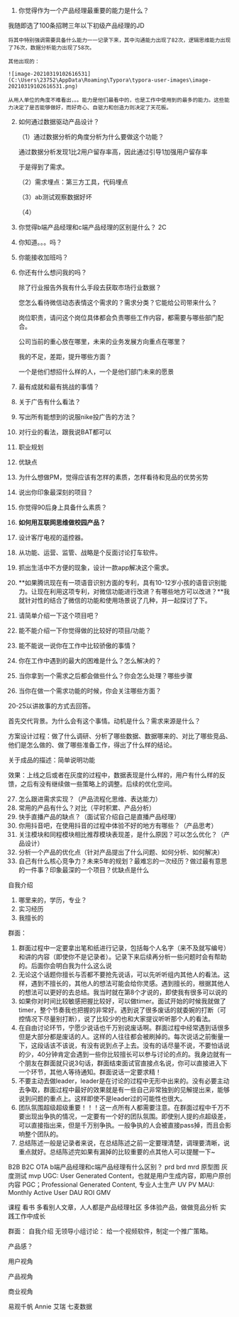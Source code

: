 1. 你觉得作为一个产品经理最重要的能力是什么？
   

我随即选了100条招聘三年以下初级产品经理的JD
    
    将其中特别强调需要具备什么能力一一记录下来，其中沟通能力出现了82次，逻辑思维能力出现了76次，数据分析能力出现了58次。
    
    其他出现的：
    
    ![image-20210319102616531](C:\Users\23752\AppData\Roaming\Typora\typora-user-images\image-20210319102616531.png)
    
    从用人单位的角度不难看出，。。能力是他们最看中的，也是工作中使用到的最多的能力。这些能力决定了是否能够做好，而好奇心、自驱力和创造力则决定了天花板。

2. 如何通过数据驱动产品设计？

     （1）通过数据分析的角度分析为什么要做这个功能？

     通过数据分析发现1比2用户留存率高，因此通过引导1加强用户留存率

     于是得到了需求。

     （2）需求埋点：第三方工具，代码埋点

     （3）ab测试观察数据好坏

     （4）

3. 你觉得b端产品经理和c端产品经理的区别是什么？
     2C

4. 你知道。。。吗？

5. 你能接收加班吗？

6. 你还有什么想问我的吗？

   除了行业报告外我有什么手段去获取市场行业数据？

   您怎么看待微信动态表情这个需求的？需求分类？它能给公司带来什么？

   岗位职责，请问这个岗位具体都会负责哪些工作内容，都需要与哪些部门配合。

   公司当前的重心放在哪里，未来的业务发展方向重点在哪里？

   我的不足，差距，提升哪些方面？

   一个是他们想招什么样的人，一个是他们部门未来的愿景

7. 最有成就和最有挑战的事情？

8. 关于广告有什么看法？

9. 写出所有能想到的说服nike投广告的方法？

10. 对行业的看法，跟我说BAT都可以

11. 职业规划

12. 优缺点

13. 为什么想做PM，觉得应该有怎样的素质，怎样看待和竞品的优势劣势

14. 说出你印象最深刻的项目？

15. 你觉得90后身上具备什么素质？

16. **如何用互联网思维做校园产品？**

17. 设计客厅电视的遥控器。

18. 从功能、运营、监管、战略是个反面讨论打车软件。

19. 抓出生活中不方便的现象，设计一款app解决这个需求。

20. **如果腾讯现在有一项语音识别方面的专利，具有10-12岁小孩的语音识别能力。让现在利用这项专利，对微信功能进行改进？有哪些地方可以改进？**我就针对性的结合了微信的功能和使用场景说了几种，并一起探讨了下。

      

21. 请简单介绍一下这个项目吧？

22. 能不能介绍一下你觉得做的比较好的项目/功能？

23. 能不能说一说你在工作中比较骄傲的事情？

24. 你在工作中遇到的最大的困难是什么？怎么解决的？

25. 当你拿到一个需求之后都会做些什么？你会怎么处理？哪些步骤

26. 当你在做一个需求功能的时候，你会关注哪些方面？

20-25以讲故事的方式去回答。

首先交代背景。为什么会有这个事情。动机是什么？需求来源是什么？

方案设计过程：做了什么调研、分析了哪些数据、数据哪来的、对比了哪些竞品、他们是怎么做的、做了哪些准备工作，得出了什么样的结论。

关于成品的描述：简单说明功能

效果：上线之后或者在灰度的过程中，数据表现是什么样的，用户有什么样的反馈，之后有没有继续做一些策略上的调整。后续的优化空间。

27. 怎么跟进需求实现？（产品流程化思维、表达能力）
28. 常用的产品有什么？对比（平时积累、产品分析）
29. 快手直播产品的缺点？（面试官介绍自己是直播产品经理）
30. 你用抖音吧，在使用抖音的过程中体验不好的地方有哪些？（产品思考）
31. 关注模块和同程模块相比推荐模块表现差，是什么原因？可以怎么优化？（产品设计）
32. 分析一个产品的优化点（针对产品提出了什么问题、如何分析、如何解决）
33. 自己有什么核心竞争力？未来5年的规划？最难忘的一次经历？做过最有意思的一件事？印象最深的一个项目？优缺点是什么



自我介绍
1. 哪里来的，学历，专业？
2. 实习经历
3. 我擅长的

群面：

1. 群面过程中一定要拿出笔和纸进行记录，包括每个人名字（来不及就写编号）和讲的内容（即使你不是记录者）。记录下来后续再分析一些问题时会有帮助的。后面你会明白我为什么这么说
2. 无论这个话题你擅长与否都不要抢先说话，可以先听听组内其他人的看法。这样，遇到不擅长的，其他人的想法可能会给你灵感。遇到擅长的，根据其他人的想法可以更好的去总结。我当时就在第8个才说的，即使我有很多可以说的
3. 如果你对时间比较敏感把握比较好，可以做timer。面试开始的时候我就做了timer，整个节奏我也把握的非常好。遇到说了很多废话的就委婉的打断（可控情况下尽量别打断），说了比较少的也和大家提议听听那个人的看法。
4. 在自由讨论环节，宁愿少说话也千万别说废话啊。群面过程中经常遇到话很多但是大部分都是废话的人。这样的人往往都会被刷掉的。每次说话之前衡量一下，这段话该不该说，有没有说到点子上去。没有的话尽量不说，不要怕话说的少，40分钟肯定会遇到一些你比较擅长可以参与讨论的点的。我身边就有一个朋友在群面就只说3句话，群面结束面试官直接点名说，你可以直接进入下一个环节，其他人等待通知。群面说话一定要求精！
5. 不要主动去做leader，leader是在讨论的过程中无形中出来的。没有必要主动去争取，群面过程中最好的效果就是有一些自己非常独到的见解提出来，能够说到问题的重点上。这样即使不是leader过的可能性也很大。
6. 团队氛围超级超级重要！！！这一点所有人都需要注意。在群面过程中千万不要出现出争执的情况，一定要有一个好的团队氛围。即使别人提的点超级差，可以直接指出来，但是千万别争执。一般争执的人会被直接pass掉，而且会影响整个团队的。
7. 总结陈述一般是记录者来说，在总结陈述之前一定要理清楚，调理要清晰，说重点就好。总结陈述完如果有漏掉的比较重要的点其他人可以提醒一下~

B2B
B2C
OTA
b端产品经理和c端产品经理有什么区别？
prd
brd
mrd
原型图
灰度测试
mvp
UGC: User Generated Content，也就是用户生成内容，即用户原创内容
PGC；Professional Generated Content, 专业人士生产
UV
PV
MAU: Monthly Active User
DAU
ROI
GMV

课程
看书
多看别人文章，人人都是产品经理社区
多体验产品，做做竞品分析
实践工作中成长

群面：
自我介绍
无领导小组讨论：
给一个视频软件，制定一个推广策略。

产品感？

用户视角

产品视角

商业视角

易观千帆 Annie 艾瑞 七麦数据